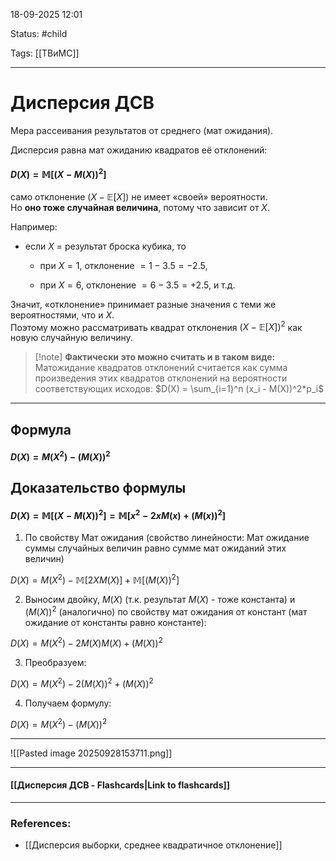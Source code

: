 
18-09-2025 12:01

Status: #child 

Tags: [[ТВиМС]]

---
# Дисперсия ДСВ

Мера рассеивания результатов от среднего (мат ожидания).

Дисперсия равна мат ожиданию квадратов её отклонений:

#### $D(X) = \mathbb{M}[(X - M(X))^2]$


само отклонение $(X-\mathbb{E}[X])$ не имеет «своей» вероятности.  
Но **оно тоже случайная величина**, потому что зависит от $X$.

Например:

- если $X$ = результат броска кубика, то
    
    - при $X=1$, отклонение $=1−3.5=−2.5$,
        
    - при $X=6$, отклонение $=6−3.5=+2.5$, и т.д.
        

Значит, «отклонение» принимает разные значения с теми же вероятностями, что и $X$.  
Поэтому можно рассматривать квадрат отклонения $(X-\mathbb{E}[X])^2$ как новую случайную величину.


> [!note] **Фактически это можно считать и в таком виде:**
>Матожидание квадратов отклонений считается как сумма произведения этих квадратов отклонений на вероятности соответствующих исходов:
>$D(X) = \sum_{i=1}^n (x_i - M(X))^2*p_i$

---
## Формула

#### $D(X) = M(X^2) - (M(X))^2$

## Доказательство формулы

#### $D(X) = \mathbb{M}[(X - M(X))^2] = \mathbb{M}[x^2 - 2xM(x) + (M(x))^2]$

1. По свойству Мат ожидания (свойство линейности: Мат ожидание суммы случайных величин равно сумме мат ожиданий этих величин)

$D(X) = M(X^2) - \mathbb{M}[2XM(X)] + \mathbb{M}[(M(X))^2]$

2. Выносим двойку, $M(X)$ (т.к. результат $M(X)$ - тоже константа) и $(M(X))^2$ (аналогично) по свойству мат ожидания от констант (мат ожидание от константы равно константе):

$D(X) = M(X^2) - 2M(X)M(X) + (M(X))^2$

3. Преобразуем:

$D(X) = M(X^2) - 2(M(X))^2 + (M(X))^2$

4. Получаем формулу:

$D(X) = M(X^2) - (M(X))^2$


---

![[Pasted image 20250928153711.png]]


----
#### [[Дисперсия ДСВ - Flashcards|Link to flashcards]]



---
### References:

- [[Дисперсия выборки, среднее квадратичное отклонение]]